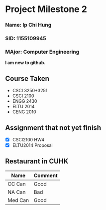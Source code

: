 # Project Milestone 2

### Name:  Ip Chi Hung
### SID:   1155109945
### MAjor: Computer Engineering

****I am new to github.****

## Course Taken

* CSCI 3250+3251
* CSCI 2100
* ENGG 2430
* ELTU 2014
* CENG 2010

## Assignment that not yet finish

- [x] CSCI2100 HW4
- [x] ELTU2014 Proposal

## Restaurant in CUHK

Name | Comment
---- | ----
CC Can | Good
NA Can | Bad
Med Can | Good

